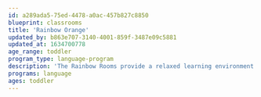 ```yaml
---
id: a289ada5-75ed-4478-a0ac-457b827c8850
blueprint: classrooms
title: 'Rainbow Orange'
updated_by: b863e707-3140-4001-859f-3487e09c5881
updated_at: 1634700778
age_range: toddler
program_type: language-program
description: 'The Rainbow Rooms provide a relaxed learning environment for a group of four and seven young toddlers. The curriculum is driven by the interests of the children. Nurturing teachers foster the social, emotional, cognitive, and physical development of children through a play-based model, with a focus on the arts and outdoor exploration. The Rainbow Rooms also provide an immersion program for families seeking to have their child learn English as a second language.'
programs: language
ages: toddler
---
```

